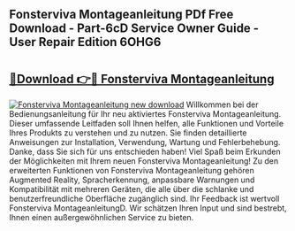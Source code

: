 ## Fonsterviva Montageanleitung PDf Free Download - Part-6cD Service Owner Guide - User Repair Edition 6OHG6

# <h2><a href="http://df8rye.blite.top/?on=Fonsterviva+Montageanleitung">🔗Download 👉🔴 Fonsterviva Montageanleitung</a></h2>

[![Fonsterviva Montageanleitung new download](https://i.imgur.com/lujVjoI.png)](http://df8rye.blite.top/?on=Fonsterviva+Montageanleitung)
Willkommen bei der Bedienungsanleitung für Ihr neu aktiviertes Fonsterviva Montageanleitung. Dieser umfassende Leitfaden soll Ihnen helfen, alle Funktionen und Vorteile Ihres Produkts zu verstehen und zu nutzen. Sie finden detaillierte Anweisungen zur Installation, Verwendung, Wartung und Fehlerbehebung. Danke, dass Sie sich für uns entschieden haben! Viel Spaß beim Erkunden der Möglichkeiten mit Ihrem neuen Fonsterviva Montageanleitung! Zu den erweiterten Funktionen von Fonsterviva Montageanleitung gehören Augmented Reality, Spracherkennung, anpassbare Warnungen und Kompatibilität mit mehreren Geräten, die alle über die schlanke und benutzerfreundliche Oberfläche zugänglich sind. Ihr Feedback ist wertvoll Fonsterviva MontageanleitungD. Wir schätzen Ihren Input und sind bestrebt, Ihnen einen außergewöhnlichen Service zu bieten.
